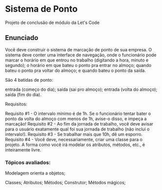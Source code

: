 # Sistema de Ponto
Projeto de conclusão de módulo da Let's Code

## Enunciado

Você deve construir o sistema de marcação de ponto de sua empresa. O sistema deve conter uma interface de navegação, onde o funcionário pode marcar o horário em que entrou no trabalho (digitando a hora, minuto e segundo); o horário em que bateu o ponto pra entrar no almoço; quando bateu o ponto pra voltar do almoço; e quando bateu o ponto da saída.


São 4 batidas de ponto:

entrada (começo do dia);
saída (sai pro almoço);
entrada (volta do almoço);
saída (fim do dia).


Requisitos:

Requisito #1 - O intervalo mínimo é de 1h. Se o funcionário tentar bater o ponto da volta do almoço com menos de 1h, avise-o disso, e impeça a marcação!
Requisito #2 - Ao fim da jornada de trabalho, você deve avisar para o usuário exatamente qual foi sua jornada de trabalho (não inclui o intervalo!).
Requisito #3 - Se trabalhar mais que 10h, dê um esporro.
Requisito #4 - Você deve, necessariamente, criar uma classe para o projeto. A forma como você irá modelar os atributos, métodos, etc., é inteiramente livre.

### Tópicos avaliados:

Modelagem orienta a objetos;

Classes;
Atributos;
Métodos;
Construtor;
Métodos mágicos;

